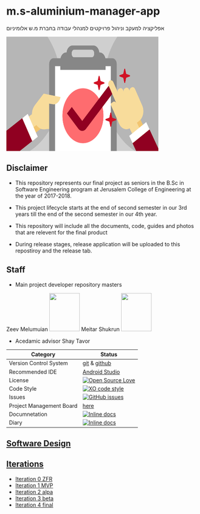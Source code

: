 # m.s-aluminium-manager-app
אפליקציה למעקב וניהול פרויקטים למנהלי עבודה בחברת מ.ש אלומיניום

<img src="https://github.com/meitarsh/m.s-aluminium-manager-app/blob/master/pics/logo.jpg" height="300" width="400">

## Disclaimer

* This repository represents our final project as seniors in the B.Sc in Software Engineering program at Jerusalem College of Engineering at the year of 2017-2018.

* This project lifecycle starts at the end of second semester in our 3rd years till the end of the second semester in our 4th year.

* This repository will include all the documents, code, guides and photos that are relevent for the final product

* During release stages, release application will be uploaded to this repostiroy and the release tab.

## Staff
* Main project developer repository masters

Zeev Melumuian 
<img src="https://avatars3.githubusercontent.com/u/25983708?s=400&u=b8851ea42c6dc967d131b307a0b99074a84a851e&v=4" height="100" width="80">
 Meitar Shukrun
 <img src="https://avatars1.githubusercontent.com/u/26038128?s=400&v=4" height="100" width="80">

* Acedamic advisor 
  Shay Tavor
  
 |Category|Status|
|---|---|
| Version Control System| [git](https://git-scm.com/) & [github](https://github.com/) |
| Recommended IDE | [Android Studio](https://developer.android.com/studio/index.html) |
| License | [![Open Source Love](https://badges.frapsoft.com/os/mit/mit.svg?v=102)](https://github.com/ellerbrock/open-source-badge/) |
| Code Style | [![XO code style](https://img.shields.io/badge/code_style-XO-5ed9c7.svg)](https://github.com/meitarsh/m.s-aluminium-manager-app) |
| Issues | [![GitHub issues](https://img.shields.io/github/issues/meitarsh/m.s-aluminium-manager-app.svg?style=flat)](https://github.com/meitarsh/m.s-aluminium-manager-app/issues) |
| Project Management Board| [here](https://github.com/meitarsh/m.s-aluminium-manager-app/projects/1) |
| Documnetation | [![Inline docs](http://inch-ci.org/github/meitarsh/m.s-aluminium-manager-app.svg?branch=master)](https://github.com/meitarsh/m.s-aluminium-manager-app/wiki/Documents) |
| Diary | [![Inline docs](http://inch-ci.org/github/meitarsh/m.s-aluminium-manager-app.svg?branch=master)](https://calendar.google.com/calendar/embed?src=t1f2ojv5arrqonei6h09i5fld0%40group.calendar.google.com&ctz=Europe/Athens) |


## [Software Design](https://github.com/meitarsh/m.s-aluminium-manager-app/wiki/Software-Design)

## [Iterations](https://github.com/meitarsh/m.s-aluminium-manager-app/wiki/Iterations)

* [Iteration 0 ZFR](https://github.com/meitarsh/m.s-aluminium-manager-app/wiki/Iteration-0-ZFR)
* [Iteration 1 MVP](https://github.com/meitarsh/m.s-aluminium-manager-app/wiki/Iteration-1-MVP)
* [Iteration 2 alpa](https://github.com/meitarsh/m.s-aluminium-manager-app/wiki/Iteration-2-alpha)
* [Iteration 3 beta](https://github.com/meitarsh/m.s-aluminium-manager-app/wiki/Iteration-3-beta)
* [Iteration 4 final](https://github.com/meitarsh/m.s-aluminium-manager-app/wiki/Iteration-4-final)
